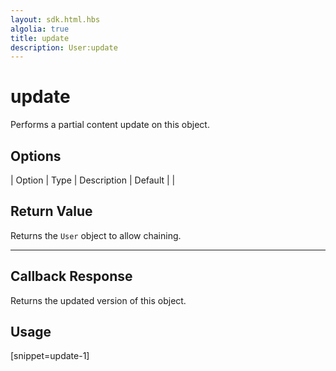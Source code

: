```yaml
---
layout: sdk.html.hbs
algolia: true
title: update
description: User:update
---
```


  

# update
Performs a partial content update on this object.


## Options

| Option | Type | Description | Default |
|
## Return Value

Returns the `User` object to allow chaining.

---

## Callback Response

Returns the updated version of this object.

## Usage

[snippet=update-1]
